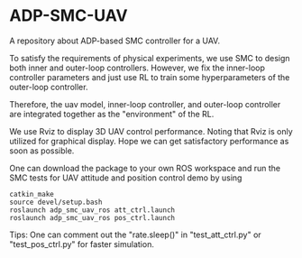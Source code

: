 # ADP-SMC-UAV
A repository about ADP-based SMC controller for a UAV.
 
To satisfy the requirements of physical experiments, we use SMC to design both inner and outer-loop controllers.
However, we fix the inner-loop controller parameters and just use RL to train some hyperparameters of the outer-loop controller.

Therefore, the uav model, inner-loop controller, and outer-loop controller are integrated together as the "environment" of the RL.

We use Rviz to display 3D UAV control performance.
Noting that Rviz is only utilized for graphical display.
Hope we can get satisfactory performance as soon as possible.

One can download the package to your own ROS workspace and run the SMC tests for UAV attitude
and position control demo by using 
```commandline
catkin_make
source devel/setup.bash
roslaunch adp_smc_uav_ros att_ctrl.launch
roslaunch adp_smc_uav_ros pos_ctrl.launch
```
Tips: One can comment out the "rate.sleep()" in "test_att_ctrl.py" or "test_pos_ctrl.py" for
faster simulation.
